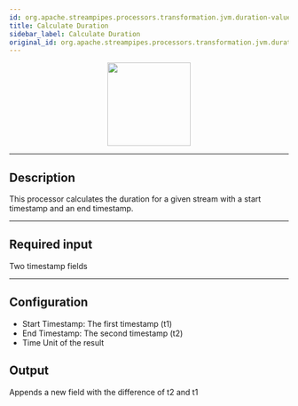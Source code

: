 ```yaml
---
id: org.apache.streampipes.processors.transformation.jvm.duration-value
title: Calculate Duration
sidebar_label: Calculate Duration
original_id: org.apache.streampipes.processors.transformation.jvm.duration-value
---
```


<!--
  ~ Licensed to the Apache Software Foundation (ASF) under one or more
  ~ contributor license agreements.  See the NOTICE file distributed with
  ~ this work for additional information regarding copyright ownership.
  ~ The ASF licenses this file to You under the Apache License, Version 2.0
  ~ (the "License"); you may not use this file except in compliance with
  ~ the License.  You may obtain a copy of the License at
  ~
  ~    http://www.apache.org/licenses/LICENSE-2.0
  ~
  ~ Unless required by applicable law or agreed to in writing, software
  ~ distributed under the License is distributed on an "AS IS" BASIS,
  ~ WITHOUT WARRANTIES OR CONDITIONS OF ANY KIND, either express or implied.
  ~ See the License for the specific language governing permissions and
  ~ limitations under the License.
  ~
  -->



<p align="center"> 
    <img src="/img/pipeline-elements/org.apache.streampipes.processors.transformation.jvm.duration-value/icon.png" width="150px;" class="pe-image-documentation"/>
</p>

***

## Description

This processor calculates the duration for a given stream with a start timestamp and an end timestamp.

***

## Required input
Two timestamp fields

***

## Configuration

* Start Timestamp: The first timestamp (t1)
* End Timestamp: The second timestamp (t2)
* Time Unit of the result

## Output
Appends a new field with the difference of t2 and t1
